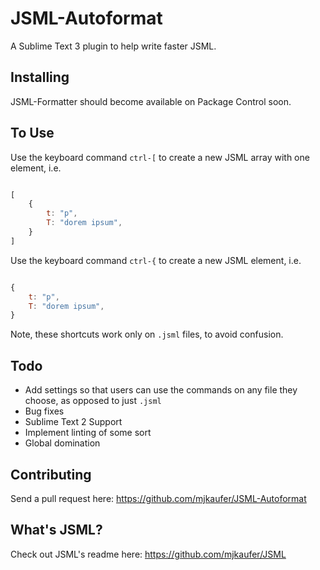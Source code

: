 # JSML-Autoformat
A Sublime Text 3 plugin to help write faster JSML.

## Installing

JSML-Formatter should become available on Package Control soon.

## To Use

Use the keyboard command `ctrl-[` to create a new JSML array with one element, i.e.

```JavaScript

[
	{
		t: "p",
		T: "dorem ipsum",
	}
]

```

Use the keyboard command `ctrl-{` to create a new JSML element, i.e.

```JavaScript

{
	t: "p",
	T: "dorem ipsum",
}

```

Note, these shortcuts work only on `.jsml` files, to avoid confusion.

## Todo

* Add settings so that users can use the commands on any file they choose, as opposed to just `.jsml`
* Bug fixes
* Sublime Text 2 Support
* Implement linting of some sort
* Global domination

## Contributing

Send a pull request here: https://github.com/mjkaufer/JSML-Autoformat

## What's JSML?

Check out JSML's readme here: https://github.com/mjkaufer/JSML
